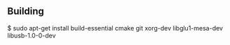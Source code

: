 ## Building

$ sudo apt-get install build-essential cmake git xorg-dev libglu1-mesa-dev libusb-1.0-0-dev 
